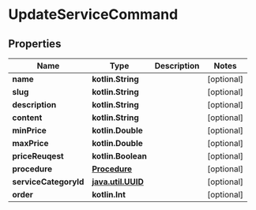 
# UpdateServiceCommand

## Properties
Name | Type | Description | Notes
------------ | ------------- | ------------- | -------------
**name** | **kotlin.String** |  |  [optional]
**slug** | **kotlin.String** |  |  [optional]
**description** | **kotlin.String** |  |  [optional]
**content** | **kotlin.String** |  |  [optional]
**minPrice** | **kotlin.Double** |  |  [optional]
**maxPrice** | **kotlin.Double** |  |  [optional]
**priceReuqest** | **kotlin.Boolean** |  |  [optional]
**procedure** | [**Procedure**](Procedure.md) |  |  [optional]
**serviceCategoryId** | [**java.util.UUID**](java.util.UUID.md) |  |  [optional]
**order** | **kotlin.Int** |  |  [optional]



